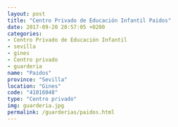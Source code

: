 ```yaml
---
layout: post
title: "Centro Privado de Educación Infantil Paidos"
date: 2017-09-20 20:57:05 +0200
categories:
- Centro Privado de Educación Infantil
- sevilla
- gines
- Centro privado
- guarderia
name: "Paidos"
province: "Sevilla"
location: "Gines"
code: "41016048"
type: "Centro privado"
img: guarderia.jpg
permalink: /guarderias/paidos.html
---
```


